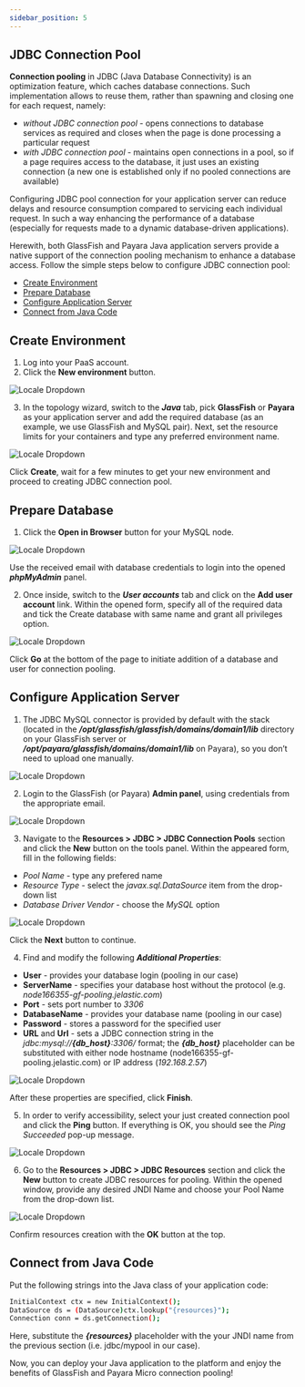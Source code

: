 ```yaml
---
sidebar_position: 5
---
```


## JDBC Connection Pool

**Connection pooling** in JDBC (Java Database Connectivity) is an optimization feature, which caches database connections. Such implementation allows to reuse them, rather than spawning and closing one for each request, namely:

- _without JDBC connection pool_ - opens connections to database services as required and closes when the page is done processing a particular request
- _with JDBC connection pool_ - maintains open connections in a pool, so if a page requires access to the database, it just uses an existing connection (a new one is established only if no pooled connections are available)

Configuring JDBC pool connection for your application server can reduce delays and resource consumption compared to servicing each individual request. In such a way enhancing the performance of a database (especially for requests made to a dynamic database-driven applications).

Herewith, both GlassFish and Payara Java application servers provide a native support of the connection pooling mechanism to enhance a database access. Follow the simple steps below to configure JDBC connection pool:

- [Create Environment](https://cloudmydc.com/)
- [Prepare Database](https://cloudmydc.com/)
- [Configure Application Server](https://cloudmydc.com/)
- [Connect from Java Code](https://cloudmydc.com/)

## Create Environment

1. Log into your PaaS account.
2. Click the **New environment** button.

<div style={{
    display:'flex',
    justifyContent: 'center',
    margin: '0 0 1rem 0'
}}>

![Locale Dropdown](./img/JDBCConnectionPool/01-new-environment-button.png)

</div>

3. In the topology wizard, switch to the **_Java_** tab, pick **GlassFish** or **Payara** as your application server and add the required database (as an example, we use GlassFish and MySQL pair). Next, set the resource limits for your containers and type any preferred environment name.

<div style={{
    display:'flex',
    justifyContent: 'center',
    margin: '0 0 1rem 0'
}}>

![Locale Dropdown](./img/JDBCConnectionPool/02-create-glassfish-environment-topology-wizard.png)

</div>

Click **Create**, wait for a few minutes to get your new environment and proceed to creating JDBC connection pool.

## Prepare Database

1. Click the **Open in Browser** button for your MySQL node.

<div style={{
    display:'flex',
    justifyContent: 'center',
    margin: '0 0 1rem 0'
}}>

![Locale Dropdown](./img/JDBCConnectionPool/03-access-mysql-database-admin-panel.png)

</div>

Use the received email with database credentials to login into the opened **_phpMyAdmin_** panel.

2. Once inside, switch to the **_User accounts_** tab and click on the **Add user account** link. Within the opened form, specify all of the required data and tick the Create database with same name and grant all privileges option.

<div style={{
    display:'flex',
    justifyContent: 'center',
    margin: '0 0 1rem 0'
}}>

![Locale Dropdown](./img/JDBCConnectionPool/04-create-pooling-user-and-database.png)

</div>

Click **Go** at the bottom of the page to initiate addition of a database and user for connection pooling.

## Configure Application Server

1. The JDBC MySQL connector is provided by default with the stack (located in the **_/opt/glassfish/glassfish/domains/domain1/lib_** directory on your GlassFish server or **_/opt/payara/glassfish/domains/domain1/lib_** on Payara), so you don’t need to upload one manually.

<div style={{
    display:'flex',
    justifyContent: 'center',
    margin: '0 0 1rem 0'
}}>

![Locale Dropdown](./img/JDBCConnectionPool/05-jdbc-mysql-connector-for-glassfish.png)

</div>

2. Login to the GlassFish (or Payara) **Admin panel**, using credentials from the appropriate email.

<div style={{
    display:'flex',
    justifyContent: 'center',
    margin: '0 0 1rem 0'
}}>

![Locale Dropdown](./img/JDBCConnectionPool/06-access-glassfish-admin-panel.png)

</div>

3. Navigate to the **Resources > JDBC > JDBC Connection Pools** section and click the **New** button on the tools panel. Within the appeared form, fill in the following fields:

- _Pool Name_ - type any prefered name
- _Resource Type_ - select the _javax.sql.DataSource_ item from the drop-down list
- _Database Driver Vendor_ - choose the _MySQL_ option

<div style={{
    display:'flex',
    justifyContent: 'center',
    margin: '0 0 1rem 0'
}}>

![Locale Dropdown](./img/JDBCConnectionPool/07-create-new-jdbc-connection-pool.png)

</div>

Click the **Next** button to continue.

4. Find and modify the following **_Additional Properties_**:

- **User** - provides your database login (pooling in our case)
- **ServerName** - specifies your database host without the protocol (e.g. _node166355-gf-pooling.jelastic.com_)
- **Port** - sets port number to _3306_
- **DatabaseName** - provides your database name (pooling in our case)
- **Password** - stores a password for the specified user
- **URL** and **Url** - sets a JDBC connection string in the _jdbc:mysql://**{db_host}**:3306/_ format; the **_{db_host}_** placeholder can be substituted with either node hostname (node166355-gf-pooling.jelastic.com) or IP address (_192.168.2.57_)

<div style={{
    display:'flex',
    justifyContent: 'center',
    margin: '0 0 1rem 0'
}}>

![Locale Dropdown](./img/JDBCConnectionPool/08-add-additional-pool-properties.png)

</div>

After these properties are specified, click **Finish**.

5. In order to verify accessibility, select your just created connection pool and click the **Ping** button. If everything is OK, you should see the _Ping Succeeded_ pop-up message.

<div style={{
    display:'flex',
    justifyContent: 'center',
    margin: '0 0 1rem 0'
}}>

![Locale Dropdown](./img/JDBCConnectionPool/09-ping-connection-pool.png)

</div>

6. Go to the **Resources > JDBC > JDBC Resources** section and click the **New** button to create JDBC resources for pooling. Within the opened window, provide any desired JNDI Name and choose your Pool Name from the drop-down list.

<div style={{
    display:'flex',
    justifyContent: 'center',
    margin: '0 0 1rem 0'
}}>

![Locale Dropdown](./img/JDBCConnectionPool/10-create-new-jdbc-resource.png)

</div>

Confirm resources creation with the **OK** button at the top.

## Connect from Java Code

Put the following strings into the Java class of your application code:

```bash
InitialContext ctx = new InitialContext();
DataSource ds = (DataSource)ctx.lookup("{resources}");
Connection conn = ds.getConnection();
```

Here, substitute the **_{resources}_** placeholder with the your JNDI name from the previous section (i.e. jdbc/mypool in our case).

Now, you can deploy your Java application to the platform and enjoy the benefits of GlassFish and Payara Micro connection pooling!
